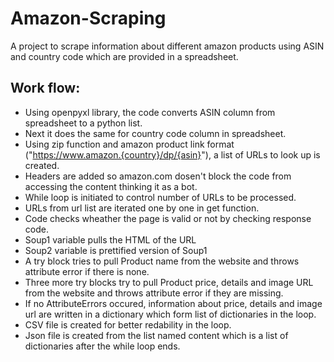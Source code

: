 # Amazon-Scraping
A project to scrape information about different amazon products using ASIN and country code which are provided in a spreadsheet.

## Work flow:
* Using openpyxl library, the code converts ASIN column from spreadsheet to a python list.
* Next it does the same for country code column in spreadsheet.
* Using zip function and amazon product link format ("https://www.amazon.{country}/dp/{asin}"), a list of URLs to look up is created.
* Headers are added so amazon.com dosen't block the code from accessing the content thinking it as a bot.
* While loop is initiated to control number of URLs to be processed.
* URLs from url list are iterated one by one in get function.
* Code checks wheather the page is valid or not by checking response code.
* Soup1 variable pulls the HTML of the URL 
* Soup2 variable is prettified version of Soup1
* A try block tries to pull Product name from the website and throws attribute error if there is none.
* Three more try blocks try to pull Product price, details and image URL from the website and throws attribute error if they are missing.
* If no AttributeErrors occured, information about price, details and image url are written in a dictionary which form list of dictionaries in the loop.
* CSV file is created for better redability in the loop.
* Json file is created from the list named content which is a list of dictionaries after the while loop ends.

